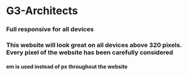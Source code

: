 # G3-Architects
### Full responsive for all devices 
### This website will look great on all devices above 320 pixels. Every pixel of the website has been carefully considered
#### em is used instead of px throughout the website
